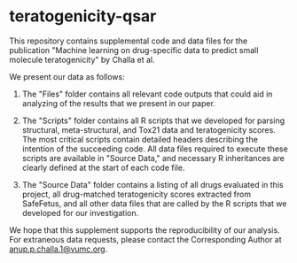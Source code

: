 # teratogenicity-qsar
This repository contains supplemental code and data files for the publication "Machine learning on drug-specific data to predict small molecule teratogenicity" by Challa et al.

We present our data as follows:

1. The "Files" folder contains all relevant code outputs that could aid in analyzing of the results that we present in our paper.

2. The "Scripts" folder contains all R scripts that we developed for parsing structural, meta-structural, and Tox21 data and teratogenicity scores. The most critical scripts contain detailed headers describing the intention of the succeeding code. All data files required to execute these scripts are available in "Source Data," and necessary R inheritances are clearly defined at the start of each code file.

3. The "Source Data" folder contains a listing of all drugs evaluated in this project, all drug-matched teratogenicity scores extracted from SafeFetus, and all other data files that are called by the R scripts that we developed for our investigation.

We hope that this supplement supports the reproducibility of our analysis. For extraneous data requests, please contact the Corresponding Author at anup.p.challa.1@vumc.org.

